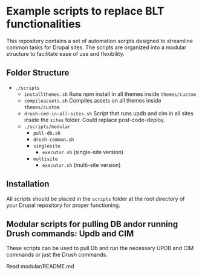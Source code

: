 # Example scripts to replace BLT functionalities

This repository contains a set of automation scripts designed to streamline common tasks for Drupal sites. The scripts are organized into a modular structure to facilitate ease of use and flexibility.

## Folder Structure

- `./scripts`
  - `installthemes.sh` Runs npm install in all themes inside `themes/custom`
  - `compileassets.sh` Compiles assets on all themes inside `themes/custom`
  - `drush-cmd-in-all-sites.sh` Script that runs updb and cim in all sites inside the `sites` folder. Could replace post-code-deploy.
  - `./scripts/modular`
    - `pull-db.sh`
    - `drush-common.sh`
    - `singlesite`
      - `executor.sh` (single-site version)
    - `multisite`
      - `executor.sh` (multi-site version)


## Installation

All scripts should be placed in the `scripts` folder at the root directory of your Drupal repository for proper functioning.

## Modular scripts for pulling DB andor running Drush commands: Updb and CIM

These scripts can be used to pull Db and run the necessary UPDB and CIM commands or just the Drush commands.

Read modular/README.md

